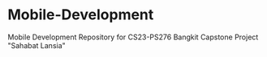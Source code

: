 # Mobile-Development
Mobile Development Repository for CS23-PS276 Bangkit Capstone Project "Sahabat Lansia"
